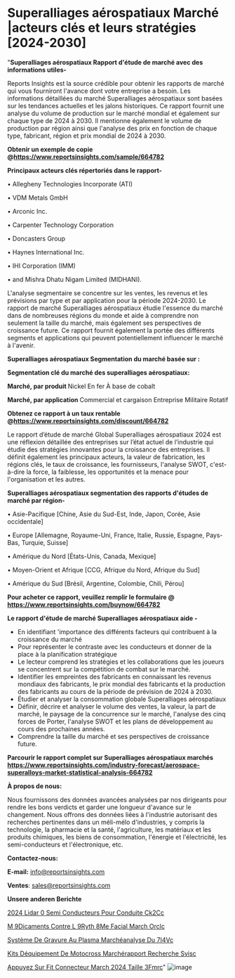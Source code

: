 # Superalliages aérospatiaux Marché |acteurs clés et leurs stratégies [2024-2030]

"<strong>Superalliages aérospatiaux Rapport d'étude de marché avec des informations utiles-</strong>

Reports Insights est la source crédible pour obtenir les rapports de marché qui vous fourniront l'avance dont votre entreprise a besoin. Les informations détaillées du marché Superalliages aérospatiaux sont basées sur les tendances actuelles et les jalons historiques. Ce rapport fournit une analyse du volume de production sur le marché mondial et également sur chaque type de 2024 à 2030. Il mentionne également le volume de production par région ainsi que l'analyse des prix en fonction de chaque type, fabricant, région et prix mondial de 2024 à 2030.

<strong><b>Obtenir un exemple de copie @</b></strong><a href=https://www.reportsinsights.com/sample/664782><strong><b>https://www.reportsinsights.com/sample/664782</b></strong></a>

<b>Principaux acteurs clés répertoriés dans le rapport-</b>

<b> </b>• Allegheny Technologies Incorporate (ATI)

• VDM Metals GmbH

• Arconic Inc.

• Carpenter Technology Corporation

• Doncasters Group

• Haynes International Inc.

• IHI Corporation (IMM)

• and Mishra Dhatu Nigam Limited (MIDHANI).

L'analyse segmentaire se concentre sur les ventes, les revenus et les prévisions par type et par application pour la période 2024-2030. Le rapport de marché Superalliages aérospatiaux étudie l'essence du marché dans de nombreuses régions du monde et aide à comprendre non seulement la taille du marché, mais également ses perspectives de croissance future. Ce rapport fournit également la portée des différents segments et applications qui peuvent potentiellement influencer le marché à l'avenir.

<strong>Superalliages aérospatiaux Segmentation du marché basée sur :</strong>

<strong> Segmentation clé du marché des superalliages aérospatiaux: </strong>

<strong> Marché, par produit </strong>
Nickel
En fer
À base de cobalt

<strong> Marché, par application </strong>
Commercial et cargaison
Entreprise
Militaire
Rotatif

<strong><b>Obtenez ce rapport à un taux rentable @</b></strong><a href=https://www.reportsinsights.com/discount/664782><strong><b>https://www.reportsinsights.com/discount/664782</b></strong></a>

Le rapport d’étude de marché Global Superalliages aérospatiaux 2024 est une réflexion détaillée des entreprises sur l’état actuel de l’industrie qui étudie des stratégies innovantes pour la croissance des entreprises. Il définit également les principaux acteurs, la valeur de fabrication, les régions clés, le taux de croissance, les fournisseurs, l'analyse SWOT, c'est-à-dire la force, la faiblesse, les opportunités et la menace pour l'organisation et les autres.

<strong>Superalliages aérospatiaux segmentation des rapports d'études de marché par région-</strong>

• Asie-Pacifique [Chine, Asie du Sud-Est, Inde, Japon, Corée, Asie occidentale]

• Europe [Allemagne, Royaume-Uni, France, Italie, Russie, Espagne, Pays-Bas, Turquie, Suisse]

• Amérique du Nord [États-Unis, Canada, Mexique]

• Moyen-Orient et Afrique [CCG, Afrique du Nord, Afrique du Sud]

• Amérique du Sud [Brésil, Argentine, Colombie, Chili, Pérou]

<strong>Pour acheter ce rapport, veuillez remplir le formulaire @   <a href=https://www.reportsinsights.com/buynow/664782>https://www.reportsinsights.com/buynow/664782</a></strong>

<strong>Le rapport d'étude de marché Superalliages aérospatiaux aide -</strong>
<ul>
  <li>En identifiant 'importance des différents facteurs qui contribuent à la croissance du marché</li>
  <li>Pour représenter le contraste avec les conducteurs et donner de la place à la planification stratégique</li>
  <li>Le lecteur comprend les stratégies et les collaborations que les joueurs se concentrent sur la compétition de combat sur le marché.</li>
  <li>Identifier les empreintes des fabricants en connaissant les revenus mondiaux des fabricants, le prix mondial des fabricants et la production des fabricants au cours de la période de prévision de 2024 à 2030.</li>
  <li>Étudier et analyser la consommation globale Superalliages aérospatiaux</li>
  <li>Définir, décrire et analyser le volume des ventes, la valeur, la part de marché, le paysage de la concurrence sur le marché, l'analyse des cinq forces de Porter, l'analyse SWOT et les plans de développement au cours des prochaines années.</li>
  <li>Comprendre la taille du marché et ses perspectives de croissance future.</li>
</ul>

<strong>Parcourir le rapport complet sur Superalliages aérospatiaux marchés <a href=https://www.reportsinsights.com/industry-forecast/aerospace-superalloys-market-statistical-analysis-664782>https://www.reportsinsights.com/industry-forecast/aerospace-superalloys-market-statistical-analysis-664782</a></strong>

<strong>À propos de nous:</strong>

Nous fournissons des données avancées analysées par nos dirigeants pour rendre les bons verdicts et garder une longueur d'avance sur le changement. Nous offrons des données liées à l'industrie autorisant des recherches pertinentes dans un méli-mélo d'industries, y compris la technologie, la pharmacie et la santé, l'agriculture, les matériaux et les produits chimiques, les biens de consommation, l'énergie et l'électricité, les semi-conducteurs et l'électronique, etc.

<strong>Contactez-nous:</strong>

<strong>E-mail:</strong> <a href=mailto:info@reportsinsights.com>info@reportsinsights.com</a>

<strong>Ventes</strong>: <a href=mailto:sales@reportsinsights.com>sales@reportsinsights.com</a>

<strong>Unsere anderen Berichte</strong>

<a href=https://www.linkedin.com/pulse/2024-lidar-%C3%A0-semi-conducteurs-pour-conduite-ck2cc/>2024 Lidar  0 Semi Conducteurs Pour Conduite Ck2Cc</a>

<a href=https://www.linkedin.com/pulse/m%C3%A9dicaments-contre-l%C3%A9ryth%C3%A8me-facial-march%C3%A9-orclc/>M 9Dicaments Contre L 9Ryth 8Me Facial March Orclc</a>

<a href=https://www.linkedin.com/pulse/système-de-gravure-au-plasma-marchéanalyse-du-7i4vc/>Système De Gravure Au Plasma Marchéanalyse Du 7I4Vc</a>

<a href=https://www.linkedin.com/pulse/kits-déquipement-de-motocross-marchérapport-recherche-svisc/>Kits Déquipement De Motocross Marchérapport Recherche Svisc</a>

<a href=https://www.linkedin.com/pulse/appuyez-sur-fit-connecteur-march%C3%A9-2024-taille-3fmrc/>Appuyez Sur Fit Connecteur March 2024 Taille 3Fmrc</a>"
![image](https://github.com/daminid12/RImarketdynamics/assets/158430485/f6ff0da8-967a-42fd-b327-814deadf5946)
